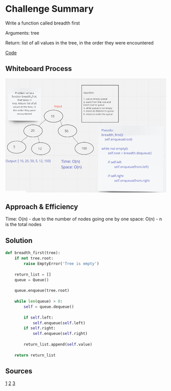 # Challenge Summary
<!-- Description of the challenge -->
Write a function called breadth first

Arguments: tree

Return: list of all values in the tree, in the order they were encountered

[Code](https://github.com/MFierro25/data-structures-and-algorithms/blob/57bcbe0b03b53a6ae4d1beff1af1f5f17ef3835c/python/code_challenges/trees/tree_breadth_first/tree_breadth_first.py)

## Whiteboard Process
<!-- Embedded whiteboard image -->
![Tree Breadth First](https://github.com/MFierro25/data-structures-and-algorithms/blob/b7787a5d2e40cce1c42743755ddb340e79abb934/python/assets/tree-breadth-first.png)

## Approach & Efficiency
<!-- What approach did you take? Why? What is the Big O space/time for this approach? -->
Time: O(n) - due to the number of nodes going one by one
space: O(n) - n is the total nodes

## Solution
<!-- Show how to run your code, and examples of it in action -->

```python
def breadth_first(tree):
    if not tree.root:
        raise EmptyError('Tree is empty')
    
    return_list = []
    queue = Queue()
    
    queue.enqueue(tree.root)
    
    while len(queue) > 0:
        self = queue.dequeue()
        
        if self.left:
            self.enqueue(self.left)
        if self.right:
            self.enqueue(self.right)
            
        return_list.append(self.value)
        
    return return_list
```

## Sources
[1](https://codefellows.github.io/common_curriculum/data_structures_and_algorithms/Code_401/class-15/resources/Trees.html)
[2](https://www.youtube.com/watch?v=aM-oswPn19o)
[3](https://csanim.com/tutorials/breadth-first-search-python-visualization-and-code)

